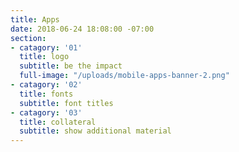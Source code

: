 ```yaml
---
title: Apps
date: 2018-06-24 18:08:00 -07:00
section:
- catagory: '01'
  title: logo
  subtitle: be the impact
  full-image: "/uploads/mobile-apps-banner-2.png"
- catagory: '02'
  title: fonts
  subtitle: font titles
- catagory: '03'
  title: collateral
  subtitle: show additional material
---
```


